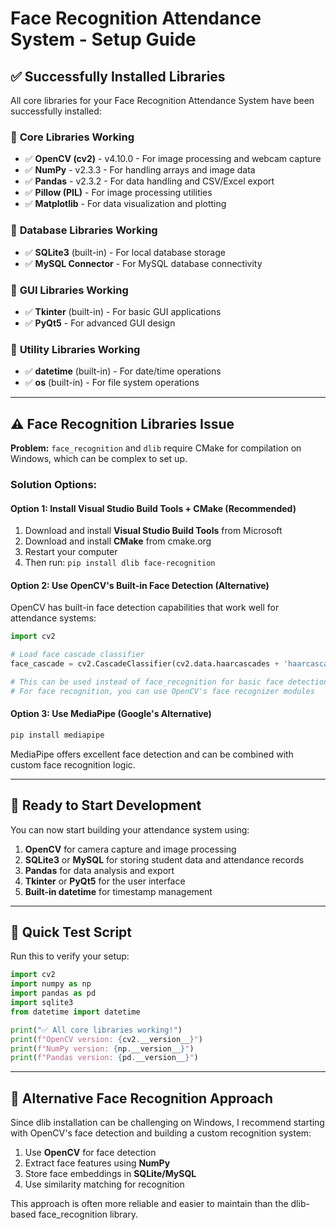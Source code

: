 # Face Recognition Attendance System - Setup Guide

## ✅ Successfully Installed Libraries

All core libraries for your Face Recognition Attendance System have been successfully installed:

### 🔹 **Core Libraries Working**
- ✅ **OpenCV (cv2)** - v4.10.0 - For image processing and webcam capture
- ✅ **NumPy** - v2.3.3 - For handling arrays and image data
- ✅ **Pandas** - v2.3.2 - For data handling and CSV/Excel export
- ✅ **Pillow (PIL)** - For image processing utilities
- ✅ **Matplotlib** - For data visualization and plotting

### 🔹 **Database Libraries Working**
- ✅ **SQLite3** (built-in) - For local database storage
- ✅ **MySQL Connector** - For MySQL database connectivity

### 🔹 **GUI Libraries Working**
- ✅ **Tkinter** (built-in) - For basic GUI applications
- ✅ **PyQt5** - For advanced GUI design

### 🔹 **Utility Libraries Working**
- ✅ **datetime** (built-in) - For date/time operations
- ✅ **os** (built-in) - For file system operations

---

## ⚠️ **Face Recognition Libraries Issue**

**Problem:** `face_recognition` and `dlib` require CMake for compilation on Windows, which can be complex to set up.

### **Solution Options:**

#### **Option 1: Install Visual Studio Build Tools + CMake (Recommended)**
1. Download and install **Visual Studio Build Tools** from Microsoft
2. Download and install **CMake** from cmake.org
3. Restart your computer
4. Then run: `pip install dlib face-recognition`

#### **Option 2: Use OpenCV's Built-in Face Detection (Alternative)**
OpenCV has built-in face detection capabilities that work well for attendance systems:

```python
import cv2

# Load face cascade classifier
face_cascade = cv2.CascadeClassifier(cv2.data.haarcascades + 'haarcascade_frontalface_default.xml')

# This can be used instead of face_recognition for basic face detection
# For face recognition, you can use OpenCV's face recognizer modules
```

#### **Option 3: Use MediaPipe (Google's Alternative)**
```bash
pip install mediapipe
```

MediaPipe offers excellent face detection and can be combined with custom face recognition logic.

---

## 🚀 **Ready to Start Development**

You can now start building your attendance system using:

1. **OpenCV** for camera capture and image processing
2. **SQLite3** or **MySQL** for storing student data and attendance records  
3. **Pandas** for data analysis and export
4. **Tkinter** or **PyQt5** for the user interface
5. **Built-in datetime** for timestamp management

---

## 📝 **Quick Test Script**

Run this to verify your setup:

```python
import cv2
import numpy as np
import pandas as pd
import sqlite3
from datetime import datetime

print("✅ All core libraries working!")
print(f"OpenCV version: {cv2.__version__}")
print(f"NumPy version: {np.__version__}")
print(f"Pandas version: {pd.__version__}")
```

---

## 🔧 **Alternative Face Recognition Approach**

Since dlib installation can be challenging on Windows, I recommend starting with OpenCV's face detection and building a custom recognition system:

1. Use **OpenCV** for face detection
2. Extract face features using **NumPy**
3. Store face embeddings in **SQLite/MySQL**
4. Use similarity matching for recognition

This approach is often more reliable and easier to maintain than the dlib-based face_recognition library.